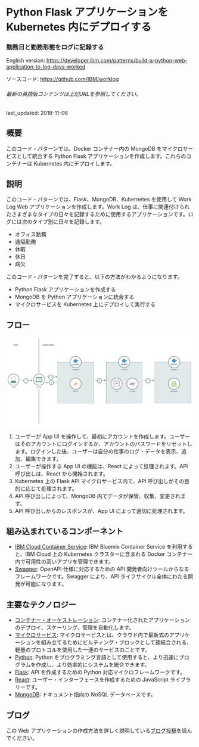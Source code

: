 # Python Flask アプリケーションを Kubernetes 内にデプロイする

### 勤務日と勤務形態をログに記録する

English version: https://developer.ibm.com/patterns/build-a-python-web-application-to-log-days-worked
  
ソースコード: https://github.com/IBM/worklog

###### 最新の英語版コンテンツは上記URLを参照してください。
last_updated: 2018-11-06

 
## 概要

このコード・パターンでは、Docker コンテナー内の MongoDB をマイクロサービスとして統合する Python Flask アプリケーションを作成します。これらのコンテナーは Kubernetes 内にデプロイします。

## 説明

このコード・パターンでは、Flask、MongoDB、Kubernetes を使用して Work Log Web アプリケーションを作成します。Work Log は、仕事に関連付けられたさまざまなタイプの日々を記録するために使用するアプリケーションです。ログには次のタイプ別に日々を記録します。

* オフィス勤務
* 遠隔勤務
* 休暇
* 休日
* 病欠

このコード・パターンを完了すると、以下の方法がわかるようになります。

* Python Flask アプリケーションを作成する
* MongoDB を Python アプリケーションに統合する
* マイクロサービスを Kubernetes 上にデプロイして実行する

## フロー

![フロー](./images/architecture.png)

1. ユーザーが App UI を操作して、最初にアカウントを作成します。ユーザーはそのアカウントにログインするか、アカウントのパスワードをリセットします。ログインした後、ユーザーは自分の仕事のログ・データを表示、追加、編集できます。
1. ユーザーが操作する App UI の機能は、React によって処理されます。API 呼び出しは、React から開始されます。
1. Kubernetes 上の Flask API マイクロサービス内で、API 呼び出しがその目的に応じて処理されます。
1. API 呼び出しによって、MongoDB 内でデータが保管、収集、変更されます。
1. API 呼び出しからのレスポンスが、App UI によって適切に処理されます。

## 組み込まれているコンポーネント

* [IBM Cloud Container Service](https://cloud.ibm.com/docs/containers/container_index.html): IBM Bluemix Container Service を利用すると、IBM Cloud 上の Kubernetes クラスターに含まれる Docker コンテナー内で可用性の高いアプリを管理できます。
* [Swagger](https://swagger.io/): OpenAPI 仕様に対応するための API 開発者向けツールからなるフレームワークです。Swagger により、API ライフサイクル全体にわたる開発が可能になります。

## 主要なテクノロジー

* [コンテナー・オーケストレーション](https://www.ibm.com/cloud/container-service): コンテナー化されたアプリケーションのデプロイ、スケーリング、管理を自動化します。
* [マイクロサービス](https://www.ibm.com/developerworks/community/blogs/5things/entry/5_things_to_know_about_microservices?lang=en): マイクロサービスとは、クラウド内で最新式のアプリケーションを組み立てるためにビルティング・ブロックとして疎結合される、軽量のプロトコルを使用した一連のサービスのことです。
* [Python](https://www.python.org/): Python をプログラミング言語として使用すると、より迅速にプログラムを作成し、より効率的にシステムを統合できます。
* [Flask](http://flask.pocoo.org/): API を作成するための Python 対応マイクロフレームワークです。
* [React](https://reactjs.org/): ユーザー・インターフェースを作成するための JavaScript ライブラリーです。
* [MongoDB](https://www.mongodb.com/): ドキュメント指向の NoSQL データベースです。

## ブログ

この Web アプリケーションの作成方法を詳しく説明している[ブログ投稿](https://developer.ibm.com/blogs/my-journey-to-creating-my-first-web-application/)を読んでください。

